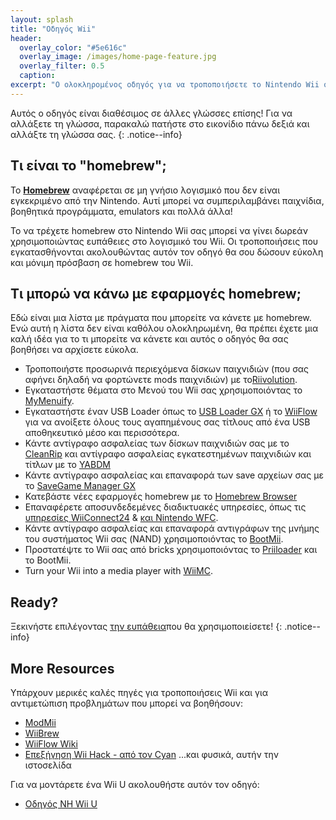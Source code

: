 ```yaml
---
layout: splash
title: "Οδηγός Wii"
header:
  overlay_color: "#5e616c"
  overlay_image: /images/home-page-feature.jpg
  overlay_filter: 0.5
  caption:
excerpt: "Ο ολοκληρομένος οδηγός για να τροποποιήσετε το Nintendo Wii σας."
---
```


Αυτός ο οδηγός είναι διαθέσιμος σε άλλες γλώσσες επίσης! Για να αλλάξετε τη γλώσσα, παρακαλώ πατήστε στο εικονίδιο πάνω δεξιά και αλλάξτε τη γλώσσα σας.
{: .notice--info}

## Τι είναι το "homebrew";

Το [**Homebrew**](https://en.wikipedia.org/wiki/Homebrew_(video_games)) αναφέρεται σε μη γνήσιο λογισμικό που δεν είναι εγκεκριμένο από την Nintendo. Αυτί μπορεί να συμπεριλαμβάνει παιχνίδια, βοηθητικά προγράμματα, emulators και πολλά άλλα!

Το να τρέχετε homebrew στο Nintendo Wii σας μπορεί να γίνει δωρεάν χρησιμοποιώντας ευπάθειες στο λογισμικό του Wii. Οι τροποποιήσεις που εγκατασθήνονται ακολουθώντας αυτόν τον οδηγό θα σου δώσουν εύκολη και μόνιμη πρόσβαση σε homebrew του Wii.

## Τι μπορώ να κάνω με εφαρμογές homebrew;

Εδώ είναι μια λίστα με πράγματα που μπορείτε να κάνετε με homebrew. Ενώ αυτή η λίστα δεν είναι καθόλου ολοκληρωμένη, θα πρέπει έχετε μια καλή ιδέα για το τι μπορείτε να κάνετε και αυτός ο οδηγός θα σας βοηθήσει να αρχίσετε εύκολα.

- Τροποποιήστε προσωρινά περιεχόμενα δίσκων παιχνιδιών (που σας αφήνει δηλαδή να φορτώνετε mods παιχνιδιών) με το[Riivolution](http://www.wiibrew.org/wiki/Riivolution).
- Εγκαταστήστε θέματα στο Μενού του Wii σας χρησιμοποιόντας το [MyMenuify](themes).
- Εγκαταστήστε έναν USB Loader όπως το [USB Loader GX](wiiflow) ή το [WiiFlow](usbloadergx) για να ανοίξετε όλους τους αγαπημένους σας τίτλους από ένα USB αποθηκευτικό μέσο και περισσότερα.
- Κάντε αντίγραφο ασφαλείας των δίσκων παιχνιδιών σας με το [CleanRip](/dump-games) και αντίγραφο ασφαλείας εγκατεστημένων παιχνιδιών και τίτλων με το [YABDM](dump-wads)
- Κάντε αντίγραφο ασφαλείας και επαναφορά των save αρχείων σας με το [SaveGame Manager GX](https://wiidatabase.de/downloads/wii-tools/savegame-manager-gx-beta/)
- Κατεβάστε νέες εφαρμογές homebrew με το [Homebrew Browser](hbb)
- Επαναφέρετε αποσυνδεδεμένες διαδικτυακές υπηρεσίες, όπως τις [υπηρεσίες WiiConnect24](riiconnect24) & [ και Nintendo WFC](wiimmfi).
- Κάντε αντίγραφο ασφαλείας και επαναφορά αντιγράφων της μνήμης του συστήματος Wii σας (NAND) χρησιμοποιόντας το [BootMii](bootmii).
- Προστατέψτε το Wii σας από bricks χρησιμοποιόντας το [Priiloader](priiloader) και το BootMii.
- Turn your Wii into a media player with [WiiMC](https://oscwii.org/library/app/wiimc-ss).


## Ready?

Ξεκινήστε επιλέγοντας [την ευπάθεια](get-started)που θα χρησιμοποιείσετε!
{: .notice--info}

## More Resources

Υπάρχουν μερικές καλές πηγές για τροποποιήσεις Wii και για αντιμετώπιση προβλημάτων που μπορεί να βοηθήσουν:

- [ModMii](https://modmii.github.io/)
- [WiiBrew](https://wiibrew.org/)
- [WiiFlow Wiki](https://sites.google.com/site/wiiflowiki4/)
- [Επεξήγηση Wii Hack - από τον Cyan](https://gbatemp.net/threads/wii-hacking-explained.501605/) ...και φυσικά, αυτήν την ιστοσελίδα

Για να μοντάρετε ένα Wii U ακολουθήστε αυτόν τον οδηγό:
- [Οδηγός NH Wii U](https://wiiu.hacks.guide)
